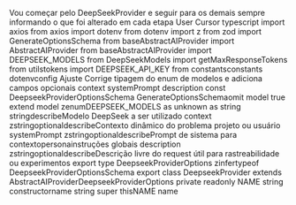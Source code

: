 Vou começar pelo DeepSeekProvider e seguir para os demais sempre informando o que foi alterado em cada etapa
User
Cursor
typescript
import axios from axios
import dotenv from dotenv
import  z  from zod
import  GenerateOptionsSchema  from baseAbstractAIProvider
import  AbstractAIProvider  from baseAbstractAIProvider
import  DEEPSEEK_MODELS  from DeepSeekModels
import  getMaxResponseTokens  from utilstokens
import  DEEPSEEK_API_KEY  from constantsconstants
dotenvconfig
 Ajuste Corrige tipagem do enum de modelos e adiciona campos opcionais context systemPrompt description
const DeepseekProviderOptionsSchema  GenerateOptionsSchemaomit
model true
extend
model zenumDEEPSEEK_MODELS as unknown as string stringdescribeModelo DeepSeek a ser utilizado
context zstringoptionaldescribeContexto dinâmico do problema projeto ou usuário
systemPrompt zstringoptionaldescribePrompt de sistema para contextopersonainstruções globais
description zstringoptionaldescribeDescrição livre do request útil para rastreabilidade ou experimentos
export type DeepseekProviderOptions  zinfertypeof DeepseekProviderOptionsSchema
export class DeepseekProvider extends AbstractAIProviderDeepseekProviderOptions 
private readonly NAME string
constructorname string 
super
thisNAME  name